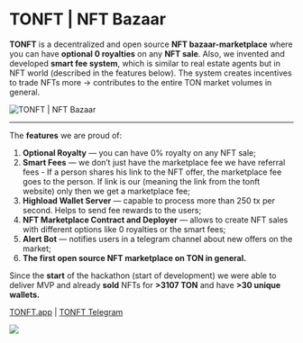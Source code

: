 # TONFT | NFT Bazaar 

**TONFT** is a decentralized and open source **NFT bazaar-marketplace** where you can have **optional 0 royalties** on any **NFT sale**. Also, we invented and developed **smart fee system**, which is similar to real estate agents but in NFT world (described in the features below). The system creates incentives to trade NFTs more → contributes to the entire TON market volumes in general.

![TONFT | NFT Bazaar](https://telegra.ph/file/8d9bb639a903e124cb802.png)

---

The **features** we are proud of: 

1. **Optional Royalty** — you can have 0% royalty on any NFT sale;
2. **Smart Fees** — we don’t just have the marketplace fee we have referral fees - If a person shares his link to the NFT offer, the marketplace fee goes to the person. If link is our (meaning the link from the tonft website) only then we get a marketplace fee;
3. **Highload Wallet Server** — capable to process more than 250 tx per second. Helps to send fee rewards to the users;
4. **NFT Marketplace Contract and Deployer** — allows to create NFT sales with different options like 0 royalties or the smart fees;
5. ************************Alert Bot************************ — notifies users in a telegram channel about new offers on the market;
6. ********************The first open source NFT marketplace on TON in general.********************

Since the **start** of the hackathon (start of development) we were able to deliver MVP and already **sold** NFTs for **>3107 TON** and have **>30 unique wallets.**

[TONFT.app](https://tonft.app/) | [TONFT Telegram](https://t.me/tonftapp)

![](https://telegra.ph/file/3e7287e7addd448f1aa11.png)
